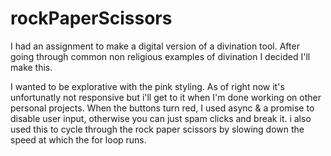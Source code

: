 # rockPaperScissors
I had an assignment to make a digital version of a divination tool. After going through common non religious examples of divination I decided I'll make this. 


I wanted to be explorative with the pink styling. As of right now it's unfortunatly not responsive but i'll get to it when I'm done working on other personal projects. When the buttons turn red, I used async & a promise to disable user input, otherwise you can just spam clicks and break it. i also used this to cycle through the rock paper scissors by slowing down the speed at which the for loop runs. 

